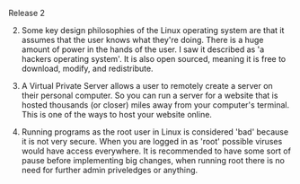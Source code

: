 Release 2

2. Some key design philosophies of the Linux operating system are that it assumes that the user knows what they're doing. There is a huge amount of power in the hands of the user. I saw it described as 'a hackers operating system'. It is also open sourced, meaning it is free to download, modify, and redistribute.

3. A Virtual Private Server allows a user to remotely create a server on their personal computer. So you can run a server for a website that is hosted thousands (or closer) miles away from your computer's terminal. This is one of the ways to host your website online.

4. Running programs as the root user in Linux is considered 'bad' because it is not very secure. When you are logged in as 'root' possible viruses would have access everywhere. It is recommended to have some sort of pause before implementing big changes, when running root there is no need for further admin priveledges or anything.